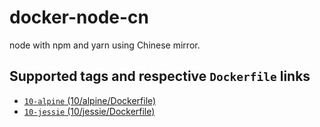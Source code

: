 # docker-node-cn
node with npm and yarn using Chinese mirror.

## Supported tags and respective `Dockerfile` links
- [`10-alpine` (10/alpine/Dockerfile)](https://github.com/Abreto/docker-node-cn/blob/master/10/alpine/Dockerfile)
- [`10-jessie` (10/jessie/Dockerfile)](https://github.com/Abreto/docker-node-cn/blob/master/10/jessie/Dockerfile)
